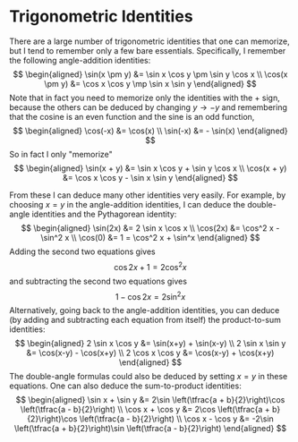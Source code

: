 # Trigonometric Identities
There are a large number of trigonometric identities that one can memorize, but I tend to remember only a few bare essentials. Specifically, I remember the following angle-addition identities:
$$
\begin{aligned}
\sin(x \pm y) &= \sin x \cos y \pm \sin y \cos x \\
\cos(x \pm y) &= \cos x \cos y \mp \sin x \sin y
\end{aligned}
$$
Note that in fact you need to memorize only the identities with the $+$ sign, because the others can be deduced by changing $y \rightarrow -y$ and remembering that the cosine is an even function and the sine is an odd function,
$$
\begin{aligned}
\cos(-x) &= \cos(x) \\
\sin(-x) &= - \sin(x)
\end{aligned}
$$
So in fact I only "memorize"
$$
\begin{aligned}
\sin(x + y) &= \sin x \cos y + \sin y \cos x \\
\cos(x + y) &= \cos x \cos y - \sin x \sin y
\end{aligned}
$$

From these I can deduce many other identities very easily. For example, by choosing $x=y$ in the angle-addition identities, I can deduce the double-angle identities and the Pythagorean identity:
$$
\begin{aligned}
\sin(2x) &= 2 \sin x \cos x \\
\cos(2x) &= \cos^2 x - \sin^2 x \\
\cos(0) &= 1 = \cos^2 x + \sin^x
\end{aligned}
$$
Adding the second two equations gives
$$
\cos 2x + 1 = 2 \cos^2 x
$$
and subtracting the second two equations gives
$$
1 - \cos 2x = 2 \sin^2 x
$$
Alternatively, going back to the angle-addition identities, you can deduce (by adding and subtracting each equation from itself) the product-to-sum identities:
$$
\begin{aligned}
2 \sin x \cos y &= \sin(x+y) + \sin(x-y) \\
2 \sin x \sin y &= \cos(x-y) - \cos(x+y) \\
2 \cos x \cos y &= \cos(x-y) + \cos(x+y)
\end{aligned}
$$
The double-angle formulas could also be deduced by setting $x = y$ in these equations. One can also deduce the sum-to-product identities:
$$
\begin{aligned}
\sin x + \sin y &= 2\sin \left(\tfrac{a + b}{2}\right)\cos \left(\tfrac{a - b}{2}\right) \\
\cos x + \cos y &= 2\cos \left(\tfrac{a + b}{2}\right)\cos \left(\tfrac{a - b}{2}\right) \\
\cos x - \cos y &= -2\sin \left(\tfrac{a + b}{2}\right)\sin \left(\tfrac{a - b}{2}\right)
\end{aligned}
$$